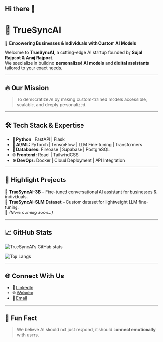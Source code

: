 ## Hi there 👋

<!--

**Here are some ideas to get you started:**

🙋‍♀️ A short introduction - what is your organization all about?
🌈 Contribution guidelines - how can the community get involved?
👩‍💻 Useful resources - where can the community find your docs? Is there anything else the community should know?
🍿 Fun facts - what does your team eat for breakfast?
🧙 Remember, you can do mighty things with the power of [Markdown](https://docs.github.com/github/writing-on-github/getting-started-with-writing-and-formatting-on-github/basic-writing-and-formatting-syntax)
-->

# 🚀 TrueSyncAI

🌟 **Empowering Businesses & Individuals with Custom AI Models**

Welcome to **TrueSyncAI**, a cutting-edge AI startup founded by **Sujal Rajpoot & Anuj Rajpoot**.  
We specialize in building **personalized AI models** and **digital assistants** tailored to your exact needs.

---

## 🔥 Our Mission
> To democratize AI by making custom-trained models accessible, scalable, and deeply personalized.

---

## 🛠️ Tech Stack & Expertise
- 🐍 **Python** | FastAPI | Flask  
- 🤖 **AI/ML:** PyTorch | TensorFlow | LLM Fine-tuning | Transformers  
- 💾 **Databases:** Firebase | Supabase | PostgreSQL  
- 🌐 **Frontend:** React | TailwindCSS  
- ⚙️ **DevOps:** Docker | Cloud Deployment | API Integration  

---

## 🚀 Highlight Projects
🔹 **TrueSyncAI-3B** – Fine-tuned conversational AI assistant for businesses & individuals.  
🔹 **TrueSyncAI-SLM Dataset** – Custom dataset for lightweight LLM fine-tuning.  
🔹 _(More coming soon...)_

---

## 📈 GitHub Stats
![TrueSyncAI's GitHub stats](https://github-readme-stats.vercel.app/api?username=TrueSyncAI&show_icons=true&theme=radical)

![Top Langs](https://github-readme-stats.vercel.app/api/top-langs/?username=TrueSyncAI&layout=compact&theme=radical)

---

## 🌐 Connect With Us
- 💼 [LinkedIn](https://linkedin.com/)  
- 🌐 [Website](https://truesyncai.com/)  
- 📧 [Email](mailto:contact@truesyncai.com)  

---

## 🎯 Fun Fact
> We believe AI should not just respond, it should **connect emotionally** with users.  

